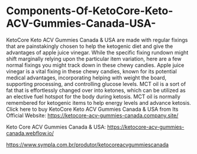 # Components-Of-KetoCore-Keto-ACV-Gummies-Canada-USA-
KetoCore Keto ACV Gummies Canada & USA are made with regular fixings that are painstakingly chosen to help the ketogenic diet and give the advantages of apple juice vinegar. While the specific fixing rundown might shift marginally relying upon the particular item variation, here are a few normal fixings you might track down in these chewy candies. Apple juice vinegar is a vital fixing in these chewy candies, known for its potential medical advantages, incorporating helping with weight the board, supporting processing, and controlling glucose levels. MCT oil is a sort of fat that is effortlessly changed over into ketones, which can be utilized as an elective fuel hotspot for the body during ketosis. MCT oil is normally remembered for ketogenic items to help energy levels and advance ketosis. Click here to buy KetoCore Keto ACV Gummies Canada & USA from Its Official Website: https://ketocore-acv-gummies-canada.company.site/

Keto Core ACV Gummies Canada & USA: https://ketocore-acv-gummies-canada.webflow.io/

https://www.sympla.com.br/produtor/ketocoreacvgummiescanada

